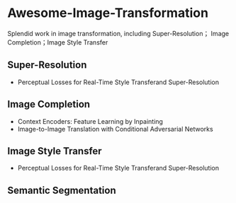 # Awesome-Image-Transformation
Splendid work in image transformation, including Super-Resolution； Image Completion；Image Style Transfer

## Super-Resolution
* Perceptual Losses for Real-Time Style Transferand Super-Resolution

## Image Completion
* Context Encoders: Feature Learning by Inpainting
* Image-to-Image Translation with Conditional Adversarial Networks

## Image Style Transfer
* Perceptual Losses for Real-Time Style Transferand Super-Resolution

## Semantic Segmentation
